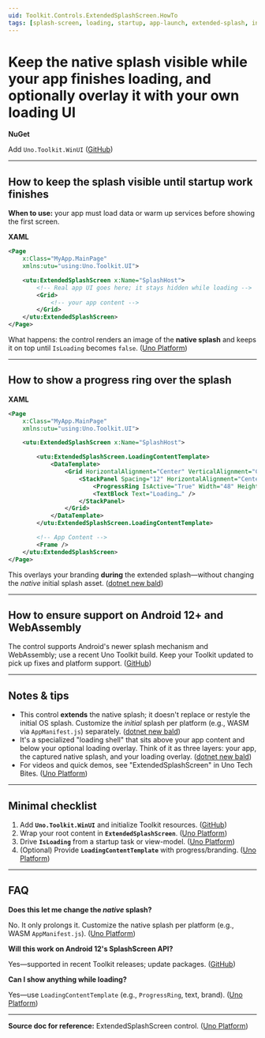 ```yaml
---
uid: Toolkit.Controls.ExtendedSplashScreen.HowTo
tags: [splash-screen, loading, startup, app-launch, extended-splash, initialization]
---
```


# Keep the native splash visible while your app finishes loading, and optionally overlay it with your own loading UI

**NuGet**

Add `Uno.Toolkit.WinUI` ([GitHub][1])

---

## How to keep the splash visible until startup work finishes

**When to use:** your app must load data or warm up services before showing the first screen.

**XAML**

```xml
<Page
    x:Class="MyApp.MainPage"
    xmlns:utu="using:Uno.Toolkit.UI">

    <utu:ExtendedSplashScreen x:Name="SplashHost">
        <!-- Real app UI goes here; it stays hidden while loading -->
        <Grid>
            <!-- your app content -->
        </Grid>
    </utu:ExtendedSplashScreen>
</Page>
```

What happens: the control renders an image of the **native splash** and keeps it on top until `IsLoading` becomes `false`. ([Uno Platform][2])

---

## How to show a progress ring over the splash

**XAML**

```xml
<Page
    x:Class="MyApp.MainPage"
    xmlns:utu="using:Uno.Toolkit.UI">

    <utu:ExtendedSplashScreen x:Name="SplashHost">

        <utu:ExtendedSplashScreen.LoadingContentTemplate>
            <DataTemplate>
                <Grid HorizontalAlignment="Center" VerticalAlignment="Center">
                    <StackPanel Spacing="12" HorizontalAlignment="Center">
                        <ProgressRing IsActive="True" Width="48" Height="48"/>
                        <TextBlock Text="Loading…" />
                    </StackPanel>
                </Grid>
            </DataTemplate>
        </utu:ExtendedSplashScreen.LoadingContentTemplate>

        <!-- App Content -->
        <Frame />
    </utu:ExtendedSplashScreen>
</Page>
```

This overlays your branding **during** the extended splash—without changing the *native* initial splash asset. ([dotnet new bald][4])

---

## How to ensure support on Android 12+ and WebAssembly

The control supports Android's newer splash mechanism and WebAssembly; use a recent Uno Toolkit build. Keep your Toolkit updated to pick up fixes and platform support. ([GitHub][5])

---

## Notes & tips

* This control **extends** the native splash; it doesn't replace or restyle the initial OS splash. Customize the *initial* splash per platform (e.g., WASM via `AppManifest.js`) separately. ([dotnet new bald][4])
* It's a specialized "loading shell" that sits above your app content and below your optional loading overlay. Think of it as three layers: your app, the captured native splash, and your loading overlay. ([dotnet new bald][4])
* For videos and quick demos, see "ExtendedSplashScreen" in Uno Tech Bites. ([Uno Platform][6])

---

## Minimal checklist

1. Add **`Uno.Toolkit.WinUI`** and initialize Toolkit resources. ([GitHub][1])
2. Wrap your root content in **`ExtendedSplashScreen`**. ([Uno Platform][2])
3. Drive **`IsLoading`** from a startup task or view-model. ([Uno Platform][3])
4. (Optional) Provide **`LoadingContentTemplate`** with progress/branding. ([Uno Platform][3])

---

## FAQ

**Does this let me change the *native* splash?**

No. It only prolongs it. Customize the native splash per platform (e.g., WASM `AppManifest.js`). ([Uno Platform][7])

**Will this work on Android 12's SplashScreen API?**

Yes—supported in recent Toolkit releases; update packages. ([GitHub][5])

**Can I show anything while loading?**

Yes—use `LoadingContentTemplate` (e.g., `ProgressRing`, text, brand). ([Uno Platform][3])

---

**Source doc for reference:** ExtendedSplashScreen control. ([Uno Platform][2])

[1]: https://raw.githubusercontent.com/unoplatform/uno.toolkit.ui/refs/heads/main/doc/getting-started.md?utm_source=chatgpt.com "https://raw.githubusercontent.com/unoplatform/uno...."
[2]: https://platform.uno/docs/articles/external/uno.toolkit.ui/doc/controls/ExtendedSplashScreen.html?utm_source=chatgpt.com "ExtendedSplashScreen"
[3]: https://platform.uno/docs/articles/external/uno.chefs/doc/toolkit/ExtendedSplashScreen.html?utm_source=chatgpt.com "Extending Splash Screen Duration for Custom Loading"
[4]: https://kazo0.dev/toolkit-tuesday/2024/03/12/toolkit-tuesday-extendedsplashscreen.html?utm_source=chatgpt.com "Toolkit Tuesdays: ExtendedSplashScreen"
[5]: https://github.com/unoplatform/uno.toolkit.ui/releases?utm_source=chatgpt.com "Releases · unoplatform/uno.toolkit.ui"
[6]: https://platform.uno/blog/uno-toolkit-ui-tech-bites/?utm_source=chatgpt.com "Uno Toolkit – an Uno Tech Bite series"
[7]: https://platform.uno/docs/articles/external/uno.wasm.bootstrap/doc/features-splash-screen.html?utm_source=chatgpt.com "Splash screen customization"
